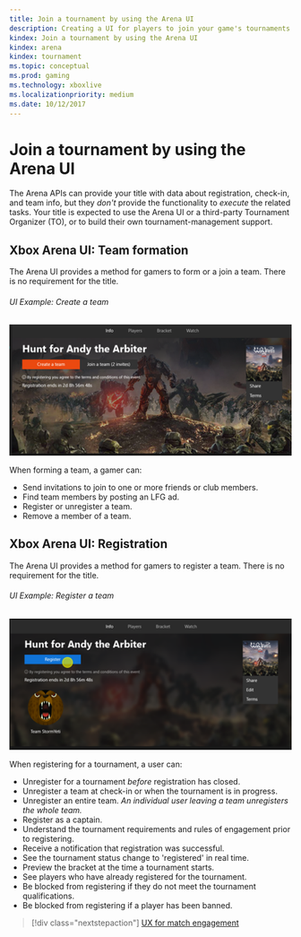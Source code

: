 ```yaml
---
title: Join a tournament by using the Arena UI
description: Creating a UI for players to join your game's tournaments.
kindex: Join a tournament by using the Arena UI
kindex: arena
kindex: tournament
ms.topic: conceptual
ms.prod: gaming
ms.technology: xboxlive
ms.localizationpriority: medium
ms.date: 10/12/2017
---
```


# Join a tournament by using the Arena UI

The Arena APIs can provide your title with data about registration, check-in, and team info, but they *don't* provide the functionality to *execute* the related tasks.
Your title is expected to use the Arena UI or a third-party Tournament Organizer (TO), or to build their own tournament-management support.


## Xbox Arena UI: Team formation

The Arena UI provides a method for gamers to form or a join a team.
There is no requirement for the title.


###### UI Example: Create a team

![Form a team screen](live-arena-ux-join-tournament-images/arena-ux-create-team.png)

When forming a team, a gamer can:

* Send invitations to join to one or more friends or club members.
* Find team members by posting an LFG ad.
* Register or unregister a team.
* Remove a member of a team.


## Xbox Arena UI: Registration

The Arena UI provides a method for gamers to register a team.
There is no requirement for the title.


###### UI Example: Register a team

![Register a team screen](live-arena-ux-join-tournament-images/arena-ux-register-team.png)

When registering for a tournament, a user can:

* Unregister for a tournament *before* registration has closed.
* Unregister a team at check-in or when the tournament is in progress.
* Unregister an entire team. *An individual user leaving a team unregisters the whole team.*
* Register as a captain.
* Understand the tournament requirements and rules of engagement prior to registering.
* Receive a notification that registration was successful.
* See the tournament status change to 'registered' in real time.
* Preview the bracket at the time a tournament starts.
* See players who have already registered for the tournament.
* Be blocked from registering if they do not meet the tournament qualifications.
* Be blocked from registering if a player has been banned.

> [!div class="nextstepaction"]
> [UX for match engagement](live-arena-ux-match-engagement.md)

